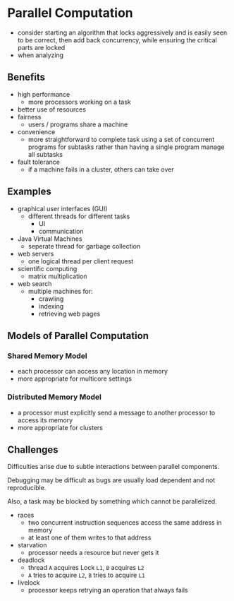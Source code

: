 # Parallel Computation

- consider starting an algorithm that locks aggressively and is easily seen to be correct, then add back concurrency, while ensuring the critical parts are locked
- when analyzing

## Benefits

- high performance
    - more processors working on a task
- better use of resources
- fairness
    - users / programs share a machine
- convenience
    - more straightforward to complete task using a set of concurrent programs for subtasks rather than having a single program manage all subtasks
- fault tolerance
    - if a machine fails in a cluster, others can take over

## Examples

- graphical user interfaces (GUI)
    - different threads for different tasks
        - UI
        - communication
- Java Virtual Machines
    - seperate thread for garbage collection
- web servers
    - one logical thread per client request
- scientific computing
    - matrix multiplication
- web search
    - multiple machines for:
        - crawling
        - indexing
        - retrieving web pages

## Models of Parallel Computation

### Shared Memory Model

- each processor can access any location in memory
- more appropriate for multicore settings

### Distributed Memory Model

- a processor must explicitly send a message to another processor to access its memory
- more appropriate for clusters

## Challenges

Difficulties arise due to subtle interactions between parallel components.

Debugging may be difficult as bugs are usually load dependent and not reproducible.

Also, a task may be blocked by something which cannot be parallelized.

- races
    - two concurrent instruction sequences access the same address in memory
    - at least one of them writes to that address
- starvation
    - processor needs a resource but never gets it
- deadlock
    - thread `A` acquires Lock `L1`, `B` acquires `L2`
    - `A` tries to acquire `L2`, `B` tries to acquire `L1` 
- livelock
    - processor keeps retrying an operation that always fails
